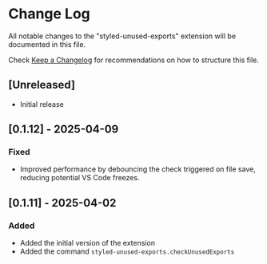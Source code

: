 # Change Log

All notable changes to the "styled-unused-exports" extension will be documented in this file.

Check [Keep a Changelog](http://keepachangelog.com/) for recommendations on how to structure this file.

## [Unreleased]

- Initial release

## [0.1.12] - 2025-04-09

### Fixed

- Improved performance by debouncing the check triggered on file save, reducing potential VS Code freezes.

## [0.1.11] - 2025-04-02 

### Added

- Added the initial version of the extension
- Added the command `styled-unused-exports.checkUnusedExports`